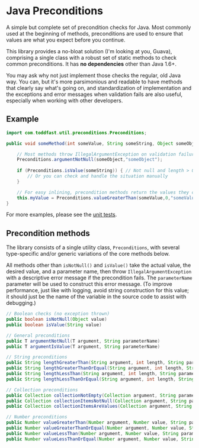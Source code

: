 Java Preconditions
==================

A simple but complete set of precondition checks for Java. Most commonly used at the beginning of methods, preconditions are used to ensure that values are what you expect before you continue.

This library provides a no-bloat solution (I'm looking at you, Guava), comprising a single class with a robust set of static methods to check common preconditions. It has **no dependencies** other than Java 1.6+.

You may ask why not just implement those checks the regular, old Java way. You can, but it's more parsimonious and readable to have methods that clearly say what's going on, and standardization of implementation and the exceptions and error messages when validation fails are also useful, especially when working with other developers.

Example
--------

```java
import com.toddfast.util.preconditions.Preconditions;

public void someMethod(int someValue, String someString, Object someObject) {

    // Most methods throw IllegalArgumentException on validation failure
    Preconditions.argumentNotNull(someObject,"someObject");
    
    if (Preconditions.isValue(someString)) { // Not null and length > 0
        // Or you can check and handle the situation manually
    }

    // For easy inlining, precondition methods return the values they check
    this.myValue = Preconditions.valueGreaterThan(someValue,0,"someValue");
}
```
For more examples, please see the [unit tests](https://github.com/toddfast/preconditions/blob/master/src/test/java/com/toddfast/util/preconditions/PreconditionsTest.java).

Precondition methods
--------------------

The library consists of a single utility class, `Preconditions`, with several type-specific and/or generic variations of the core methods below.

All methods other than `isNotNull()` and `isValue()` take the actual value, the desired value, and a parameter name, then throw `IllegalArgumentException` with a descriptive error message if the precondition fails. The `parameterName` parameter will be used to construct this error message. (To improve performance, just like with logging, avoid string construction for this value; it should just be the name of the variable in the source code to assist with debugging.)


```java
// Boolean checks (no exception thrown)
public boolean isNotNull(Object value)
public boolean isValue(String value)

// General preconditions
public T argumentNotNull(T argument, String parameterName)
public T argumentIsValue(T argument, String parameterName)

// String preconditions
public String lengthGreaterThan(String argument, int length, String parameterName)
public String lengthGreaterThanOrEqual(String argument, int length, String parameterName)
public String lengthLessThan(String argument, int length, String parameterName)
public String lengthLessThanOrEqual(String argument, int length, String parameterName)

// Collection preconditions
public Collection collectionNotEmpty(Collection argument, String parameterName)
public Collection collectionItemsNotNull(Collection argument, String parameterName)
public Collection collectionItemsAreValues(Collection argument, String parameterName)

// Number preconditions
public Number valueGreaterThan(Number argument, Number value, String parameterName)
public Number valueGreaterThanOrEqual(Number argument, Number value, String parameterName)
public Number valueLessThan(Number argument, Number value, String parameterName)
public Number valueLessThanOrEqual(Number argument, Number value, String parameterName)
```
